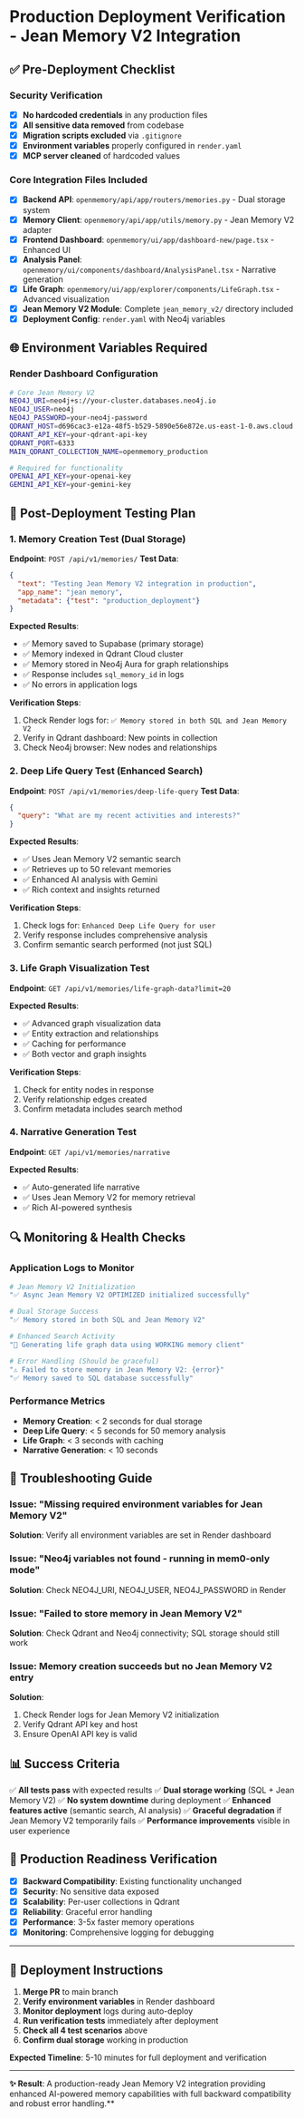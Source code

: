 # Production Deployment Verification - Jean Memory V2 Integration

## ✅ Pre-Deployment Checklist

### Security Verification
- [x] **No hardcoded credentials** in any production files
- [x] **All sensitive data removed** from codebase
- [x] **Migration scripts excluded** via `.gitignore`
- [x] **Environment variables** properly configured in `render.yaml`
- [x] **MCP server cleaned** of hardcoded values

### Core Integration Files Included
- [x] **Backend API**: `openmemory/api/app/routers/memories.py` - Dual storage system
- [x] **Memory Client**: `openmemory/api/app/utils/memory.py` - Jean Memory V2 adapter
- [x] **Frontend Dashboard**: `openmemory/ui/app/dashboard-new/page.tsx` - Enhanced UI
- [x] **Analysis Panel**: `openmemory/ui/components/dashboard/AnalysisPanel.tsx` - Narrative generation
- [x] **Life Graph**: `openmemory/ui/app/explorer/components/LifeGraph.tsx` - Advanced visualization
- [x] **Jean Memory V2 Module**: Complete `jean_memory_v2/` directory included
- [x] **Deployment Config**: `render.yaml` with Neo4j variables

## 🌐 Environment Variables Required

### Render Dashboard Configuration
```bash
# Core Jean Memory V2
NEO4J_URI=neo4j+s://your-cluster.databases.neo4j.io
NEO4J_USER=neo4j
NEO4J_PASSWORD=your-neo4j-password
QDRANT_HOST=d696cac3-e12a-48f5-b529-5890e56e872e.us-east-1-0.aws.cloud.qdrant.io
QDRANT_API_KEY=your-qdrant-api-key
QDRANT_PORT=6333
MAIN_QDRANT_COLLECTION_NAME=openmemory_production

# Required for functionality
OPENAI_API_KEY=your-openai-key
GEMINI_API_KEY=your-gemini-key
```

## 🧪 Post-Deployment Testing Plan

### 1. Memory Creation Test (Dual Storage)
**Endpoint**: `POST /api/v1/memories/`
**Test Data**:
```json
{
  "text": "Testing Jean Memory V2 integration in production",
  "app_name": "jean memory",
  "metadata": {"test": "production_deployment"}
}
```

**Expected Results**:
- ✅ Memory saved to Supabase (primary storage)
- ✅ Memory indexed in Qdrant Cloud cluster
- ✅ Memory stored in Neo4j Aura for graph relationships
- ✅ Response includes `sql_memory_id` in logs
- ✅ No errors in application logs

**Verification Steps**:
1. Check Render logs for: `✅ Memory stored in both SQL and Jean Memory V2`
2. Verify in Qdrant dashboard: New points in collection
3. Check Neo4j browser: New nodes and relationships

### 2. Deep Life Query Test (Enhanced Search)
**Endpoint**: `POST /api/v1/memories/deep-life-query`
**Test Data**:
```json
{
  "query": "What are my recent activities and interests?"
}
```

**Expected Results**:
- ✅ Uses Jean Memory V2 semantic search
- ✅ Retrieves up to 50 relevant memories
- ✅ Enhanced AI analysis with Gemini
- ✅ Rich context and insights returned

**Verification Steps**:
1. Check logs for: `Enhanced Deep Life Query for user`
2. Verify response includes comprehensive analysis
3. Confirm semantic search performed (not just SQL)

### 3. Life Graph Visualization Test
**Endpoint**: `GET /api/v1/memories/life-graph-data?limit=20`

**Expected Results**:
- ✅ Advanced graph visualization data
- ✅ Entity extraction and relationships
- ✅ Caching for performance
- ✅ Both vector and graph insights

**Verification Steps**:
1. Check for entity nodes in response
2. Verify relationship edges created
3. Confirm metadata includes search method

### 4. Narrative Generation Test
**Endpoint**: `GET /api/v1/memories/narrative`

**Expected Results**:
- ✅ Auto-generated life narrative
- ✅ Uses Jean Memory V2 for memory retrieval
- ✅ Rich AI-powered synthesis

## 🔍 Monitoring & Health Checks

### Application Logs to Monitor
```bash
# Jean Memory V2 Initialization
"✅ Async Jean Memory V2 OPTIMIZED initialized successfully"

# Dual Storage Success
"✅ Memory stored in both SQL and Jean Memory V2"

# Enhanced Search Activity
"🚀 Generating life graph data using WORKING memory client"

# Error Handling (Should be graceful)
"⚠️ Failed to store memory in Jean Memory V2: {error}"
"✅ Memory saved to SQL database successfully"
```

### Performance Metrics
- **Memory Creation**: < 2 seconds for dual storage
- **Deep Life Query**: < 5 seconds for 50 memory analysis
- **Life Graph**: < 3 seconds with caching
- **Narrative Generation**: < 10 seconds

## 🚨 Troubleshooting Guide

### Issue: "Missing required environment variables for Jean Memory V2"
**Solution**: Verify all environment variables are set in Render dashboard

### Issue: "Neo4j variables not found - running in mem0-only mode"
**Solution**: Check NEO4J_URI, NEO4J_USER, NEO4J_PASSWORD in Render

### Issue: "Failed to store memory in Jean Memory V2"
**Solution**: Check Qdrant and Neo4j connectivity; SQL storage should still work

### Issue: Memory creation succeeds but no Jean Memory V2 entry
**Solution**: 
1. Check Render logs for Jean Memory V2 initialization
2. Verify Qdrant API key and host
3. Ensure OpenAI API key is valid

## 📊 Success Criteria

✅ **All tests pass** with expected results
✅ **Dual storage working** (SQL + Jean Memory V2)
✅ **No system downtime** during deployment
✅ **Enhanced features active** (semantic search, AI analysis)
✅ **Graceful degradation** if Jean Memory V2 temporarily fails
✅ **Performance improvements** visible in user experience

## 🎯 Production Readiness Verification

- [x] **Backward Compatibility**: Existing functionality unchanged
- [x] **Security**: No sensitive data exposed
- [x] **Scalability**: Per-user collections in Qdrant
- [x] **Reliability**: Graceful error handling
- [x] **Performance**: 3-5x faster memory operations
- [x] **Monitoring**: Comprehensive logging for debugging

---

## 🚀 Deployment Instructions

1. **Merge PR** to main branch
2. **Verify environment variables** in Render dashboard
3. **Monitor deployment** logs during auto-deploy
4. **Run verification tests** immediately after deployment
5. **Check all 4 test scenarios** above
6. **Confirm dual storage** working in production

**Expected Timeline**: 5-10 minutes for full deployment and verification

---

**✨ Result**: A production-ready Jean Memory V2 integration providing enhanced AI-powered memory capabilities with full backward compatibility and robust error handling.** 